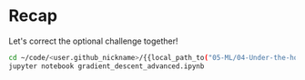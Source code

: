 # Recap

Let's correct the optional challenge together!

```bash
cd ~/code/<user.github_nickname>/{{local_path_to("05-ML/04-Under-the-hood/Optional-Gradient-Descent-Advanced")}}
jupyter notebook gradient_descent_advanced.ipynb
```

